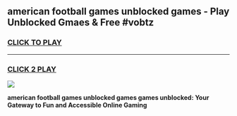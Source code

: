 
## american football games unblocked games - Play Unblocked Gmaes & Free #vobtz
<h3>
<a href="https://news.freeplayer.one?title=american_football_games_unblocked_games&ref=24F">CLICK TO PLAY</a></h3>
<hr>

<h3>
<a href="https://news.freeplayer.one?title=american_football_games_unblocked_games&ref=24F">CLICK 2 PLAY</a>
  
</h3>

<a href="https://news.freeplayer.one?title=american_football_games_unblocked_games&ref=24F/"><img src="https://clearcache.store/games.png"></a>


**american football games unblocked games games unblocked: Your Gateway to Fun and Accessible Online Gaming**
